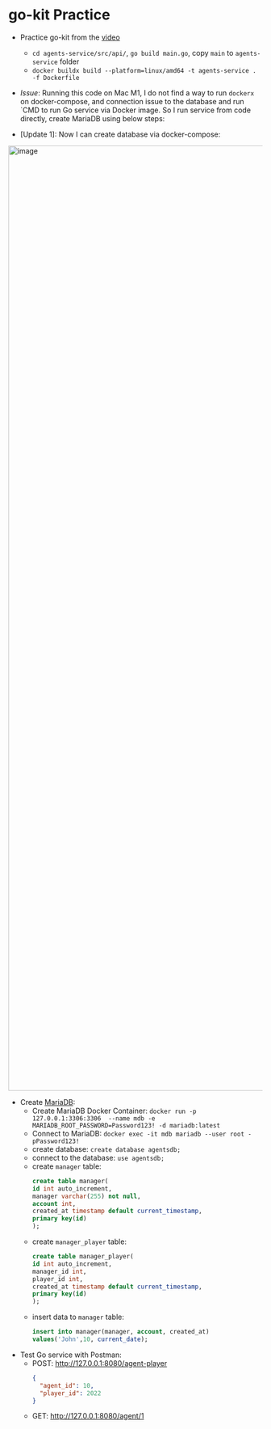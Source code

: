 # go-kit Practice

- Practice go-kit from the [video](https://www.youtube.com/watch?v=a462f8NvUvI&ab_channel=PacktVideo)
  - `cd agents-service/src/api/`, `go build main.go`, copy `main` to `agents-service` folder
  - `docker buildx build --platform=linux/amd64 -t agents-service . -f Dockerfile`
- *Issue*: Running this code on Mac M1, I do not find a way to run `dockerx` on docker-compose, and connection issue to the database and run `CMD
to run Go service via Docker image. So I run service from code directly, create MariaDB using below steps:

- [Update 1]: Now I can create database via docker-compose:
<img width="1871" alt="image" src="https://user-images.githubusercontent.com/2937629/184545475-b9d6e340-5dfc-4705-8c31-53bee45b5dcf.png">


- Create [MariaDB](https://mariadb.com/resources/blog/get-started-with-mariadb-using-docker-in-3-steps/#:~:text=Execute%20the%20following%20to%20connect,mariadb%20%2D%2Duser%20root%20%2DpPassword123!&text=And%20that's%20it!,start%20using%20(querying)%20MariaDB.):
  - Create MariaDB Docker Container: `docker run -p 127.0.0.1:3306:3306  --name mdb -e MARIADB_ROOT_PASSWORD=Password123! -d mariadb:latest`
  - Connect to MariaDB: `docker exec -it mdb mariadb --user root -pPassword123!`
  - create database: `create database agentsdb;`
  - connect to the database: `use agentsdb;`
  - create `manager` table: 
    ```sql
    create table manager(
    id int auto_increment,
    manager varchar(255) not null,
    account int,
    created_at timestamp default current_timestamp,
    primary key(id)
    );
    ```
  - create `manager_player` table:
    ```sql
    create table manager_player(
    id int auto_increment,
    manager_id int,
    player_id int,
    created_at timestamp default current_timestamp,
    primary key(id)
    );
    ```
  - insert data to `manager` table:
    ```sql
    insert into manager(manager, account, created_at)
    values('John',10, current_date);
    ```
- Test Go service with Postman:
  - POST: http://127.0.0.1:8080/agent-player
     ```json lines
     {
       "agent_id": 10,
       "player_id": 2022
     }
     ```
  - GET: http://127.0.0.1:8080/agent/1
